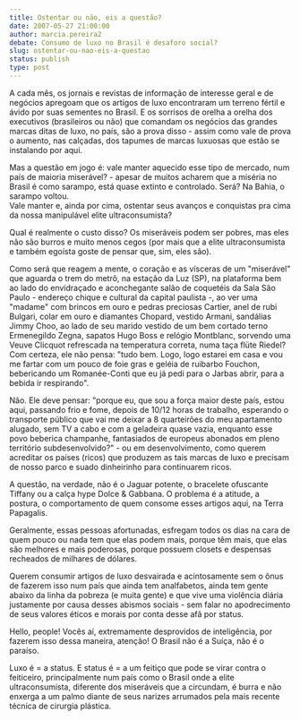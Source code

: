 ```yaml
---
title: Ostentar ou não, eis a questão?
date: 2007-05-27 21:00:00
author: marcia.pereira2
debate: Consumo de luxo no Brasil é desaforo social?
slug: ostentar-ou-nao-eis-a-questao
status: publish 
type: post
---
```


  
A cada mês, os jornais e revistas de informação de interesse geral e de negócios apregoam que os artigos de luxo encontraram um terreno fértil e ávido por suas sementes no Brasil. E os sorrisos de orelha a orelha dos executivos (brasileiros ou não) que comandam os negócios das grandes marcas ditas de luxo, no país, são a prova disso - assim como vale de prova o aumento, nas calçadas, dos tapumes de marcas luxuosas que estão se instalando por aqui. 


Mas a questão em jogo é: vale manter aquecido esse tipo de mercado, num país de maioria miserável? - apesar de muitos acharem que a miséria no Brasil é como sarampo, está quase extinto e controlado. Será? Na Bahia, o sarampo voltou.   
Vale manter e, ainda por cima, ostentar seus avanços e conquistas pra cima da nossa manipulável elite ultraconsumista? 


Qual é realmente o custo disso? Os miseráveis podem ser pobres, mas eles não são burros e muito menos cegos (por mais que a elite ultraconsumista e também egoísta goste de pensar que, sim, eles são). 


Como será que reagem a mente, o coração e as vísceras de um "miserável" que aguarda o trem do metrô, na estação da Luz (SP), na plataforma bem ao lado do envidraçado e aconchegante salão de coquetéis da Sala São Paulo - endereço chique e cultural da capital paulista -, ao ver uma "madame" com brincos em ouro e pedras preciosas Cartier, anel de rubi Bulgari, colar em ouro e diamantes Chopard, vestido Armani, sandálias Jimmy Choo, ao lado de seu marido vestido de um bem cortado terno Ermenegildo Zegna, sapatos Hugo Boss e relógio Montblanc, sorvendo uma Veuve Clicquot refrescada na temperatura correta, numa taça flüte Riedel?   
Com certeza, ele não pensa: "tudo bem. Logo, logo estarei em casa e vou me fartar com um pouco de foie gras e geléia de ruibarbo Fouchon, bebericando um Romanée-Conti que eu já pedi para o Jarbas abrir, para a bebida ir respirando".


Não. Ele deve pensar: "porque eu, que sou a força maior deste país, estou aqui, passando frio e fome, depois de 10/12 horas de trabalho, esperando o transporte público que vai me deixar a 8 quarteirões do meu apartamento alugado, sem TV a cabo e com a geladeira quase vazia, enquanto esse povo beberica champanhe, fantasiados de europeus abonados em pleno território subdesenvolvido?" - ou em desenvolvimento, como querem acreditar os países (ricos) que produzem as tais marcas de luxo e precisam de nosso parco e suado dinheirinho para continuarem ricos. 


A questão, na verdade, não é o Jaguar potente, o bracelete ofuscante Tiffany ou a calça hype Dolce & Gabbana. O problema é a atitude, a postura, o comportamento de quem consome esses artigos aqui, na Terra Papagalis. 


Geralmente, essas pessoas afortunadas, esfregam todos os dias na cara de quem pouco ou nada tem que elas podem mais, porque têm mais, que elas são melhores e mais poderosas, porque possuem closets e despensas recheados de milhares de dólares. 


Querem consumir artigos de luxo desvairada e acintosamente sem o ônus de fazerem isso num país que ainda tem analfabetos, ainda tem gente abaixo da linha da pobreza (e muita gente) e que vive uma violência diária justamente por causa desses abismos sociais - sem falar no apodrecimento de seus valores éticos e morais por conta desse afã por status. 


Hello, people! Vocês aí, extremamente desprovidos de inteligência, por fazerem isso dessa maneira, atenção! O Brasil não é a Suíça, não é o paraíso.


Luxo é = a status. E status é = a um feitiço que pode se virar contra o feiticeiro, principalmente num país como o Brasil onde a elite ultraconsumista, diferente dos miseráveis que a circundam, é burra e não enxerga a um palmo diante de seus narizes arrumados pela mais recente técnica de cirurgia plástica. 


